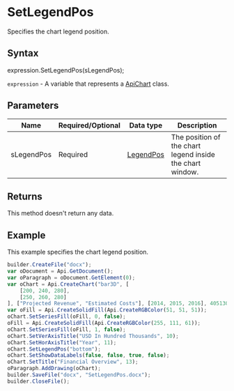 # SetLegendPos

Specifies the chart legend position.

## Syntax

expression.SetLegendPos(sLegendPos);

`expression` - A variable that represents a [ApiChart](../ApiChart.md) class.

## Parameters

| **Name** | **Required/Optional** | **Data type** | **Description** |
| ------------- | ------------- | ------------- | ------------- |
| sLegendPos | Required | [LegendPos](../../../Enumerations/LegendPos.md) | The position of the chart legend inside the chart window. |

## Returns

This method doesn't return any data.

## Example

This example specifies the chart legend position.

```javascript
builder.CreateFile("docx");
var oDocument = Api.GetDocument();
var oParagraph = oDocument.GetElement(0);
var oChart = Api.CreateChart("bar3D", [
	[200, 240, 280],
	[250, 260, 280]
], ["Projected Revenue", "Estimated Costs"], [2014, 2015, 2016], 4051300, 2347595, 24);
var oFill = Api.CreateSolidFill(Api.CreateRGBColor(51, 51, 51));
oChart.SetSeriesFill(oFill, 0, false);
oFill = Api.CreateSolidFill(Api.CreateRGBColor(255, 111, 61));
oChart.SetSeriesFill(oFill, 1, false);
oChart.SetVerAxisTitle("USD In Hundred Thousands", 10);
oChart.SetHorAxisTitle("Year", 11);
oChart.SetLegendPos("bottom");
oChart.SetShowDataLabels(false, false, true, false);
oChart.SetTitle("Financial Overview", 13);
oParagraph.AddDrawing(oChart);
builder.SaveFile("docx", "SetLegendPos.docx");
builder.CloseFile();
```